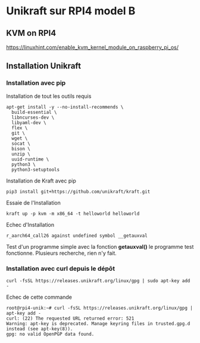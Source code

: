 # Unikraft sur RPI4 model B

## KVM on RPI4
https://linuxhint.com/enable_kvm_kernel_module_on_raspberry_pi_os/

## Installation Unikraft
### Installation avec pip
Installation de tout les outils requis
```
apt-get install -y --no-install-recommends \
  build-essential \
  libncurses-dev \
  libyaml-dev \
  flex \
  git \
  wget \
  socat \
  bison \
  unzip \
  uuid-runtime \
  python3 \
  python3-setuptools
```

Installation de Kraft avec pip
```
pip3 install git+https://github.com/unikraft/kraft.git
```

Essaie de l'Installation
```
kraft up -p kvm -m x86_64 -t helloworld helloworld
```

Echec d'Installation
```
r_aarch64_call26 against undefined symbol __getauxval
```
Test d'un programme simple avec la fonction **getauxval()** le programme test fonctionne. Plusieurs recherche, rien n'y fait.

### Installation avec curl depuis le dépôt
```
curl -fsSL https://releases.unikraft.org/linux/gpg | sudo apt-key add -
```
Echec de cette commande 
```
root@rpi4-unik:~# curl -fsSL https://releases.unikraft.org/linux/gpg | apt-key add -
curl: (22) The requested URL returned error: 521
Warning: apt-key is deprecated. Manage keyring files in trusted.gpg.d instead (see apt-key(8)).
gpg: no valid OpenPGP data found.
```
